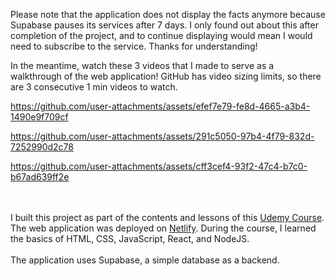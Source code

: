 Please note that the application does not display the facts anymore because Supabase pauses its services after 7 days. I only found out about this after completion of the project, and to continue displaying would mean I would need to subscribe to the service. Thanks for understanding!

In the meantime, watch these 3 videos that I made to serve as a walkthrough of the web application! GitHub has video sizing limits, so there are 3 consecutive 1 min videos to watch.



https://github.com/user-attachments/assets/efef7e79-fe8d-4665-a3b4-1490e9f709cf



https://github.com/user-attachments/assets/291c5050-97b4-4f79-832d-7252990d2c78



https://github.com/user-attachments/assets/cff3cef4-93f2-47c4-b7c0-b67ad639ff2e



<br><br>I built this project as part of the contents and lessons of this [Udemy Course](https://www.udemy.com/course/full-stack-crash-course/?couponCode=24T7MT72224).
The web application was deployed on [Netlify](https://todayilearned-duc.netlify.app/). 
During the course, I learned the basics of HTML, CSS, JavaScript, React, and NodeJS.<br><br> The application uses Supabase, a simple database as a backend. 

